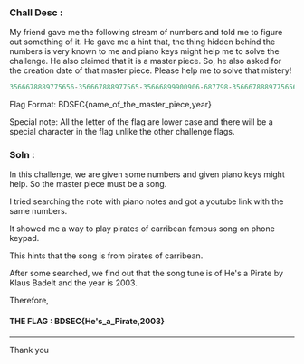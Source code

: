 ### Chall Desc :

My friend gave me the following stream of numbers and told me to figure out something of it. He gave me a hint that, the thing hidden behind the numbers is very known to me and piano keys might help me to solve the challenge. He also claimed that it is a master piece. So, he also asked for the creation date of that master piece. Please help me to solve that mistery!

```py
3566678889775656-356667888977565-35666899900906-687798-3566678889775656-3566678889775656
```

Flag Format: BDSEC{name_of_the_master_piece,year}

Special note: All the letter of the flag are lower case and there will be a special character in the flag unlike the other challenge flags.


### Soln : 

In this challenge, we are given some numbers and given piano keys might help. 
So the master piece must be a song.

I tried searching the note with piano notes and got a youtube link with the same numbers.

It showed me a way to play pirates of carribean famous song on phone keypad.

This hints that the song is from pirates of carribean.

After some searched, we find out that the song tune is of He's a Pirate by Klaus Badelt and the year is 2003.

Therefore, 

#### THE FLAG : BDSEC{He's_a_Pirate,2003}

---

Thank you
